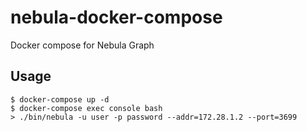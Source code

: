# nebula-docker-compose

Docker compose for Nebula Graph

## Usage

```shell
$ docker-compose up -d
$ docker-compose exec console bash
> ./bin/nebula -u user -p password --addr=172.28.1.2 --port=3699
```
